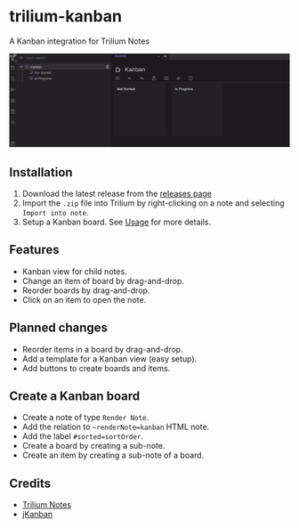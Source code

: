 # trilium-kanban
A Kanban integration for Trilium Notes

![Demo](screenshots/demo.gif)

## Installation

1. Download the latest release from the [releases page](https://github.com/CyrilLeblanc/trilium-kanban/releases)
2. Import the `.zip` file into Trilium by right-clicking on a note and selecting `Import into note`.
3. Setup a Kanban board. See [Usage](#usage) for more details.

## Features

- Kanban view for child notes.
- Change an item of board by drag-and-drop.
- Reorder boards by drag-and-drop.
- Click on an item to open the note.

## Planned changes

- Reorder items in a board by drag-and-drop.
- Add a template for a Kanban view (easy setup).
- Add buttons to create boards and items.

## Create a Kanban board

- Create a note of type `Render Note`.
- Add the relation to `~renderNote=kanban` HTML note.
- Add the label `#sorted=sortOrder`.
- Create a board by creating a sub-note.
- Create an item by creating a sub-note of a board.

## Credits
- [Trilium Notes](https://github.com/zadam/trilium)
- [jKanban](https://github.com/riktar/jkanban)
